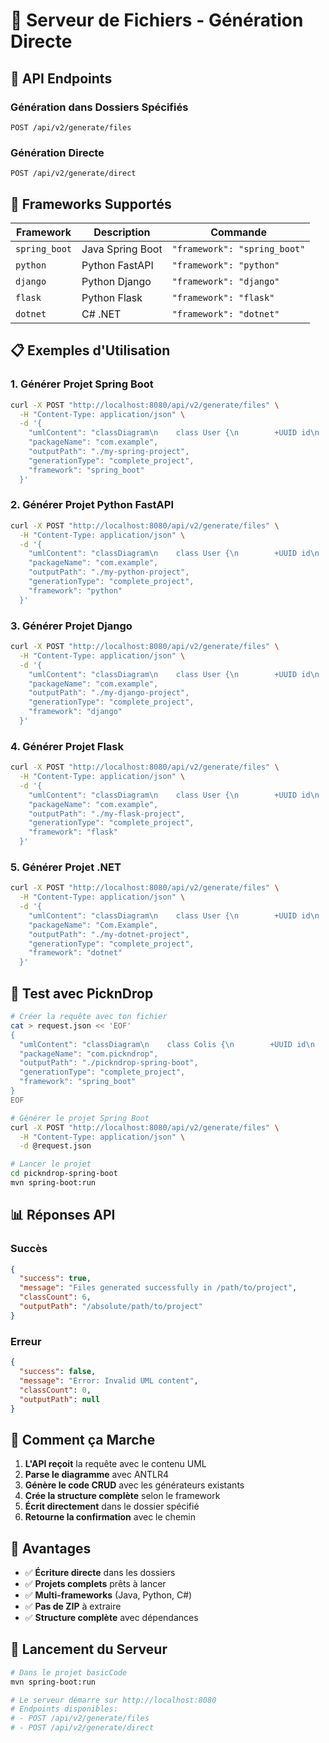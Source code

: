 # 🚀 Serveur de Fichiers - Génération Directe

## 📡 API Endpoints

### **Génération dans Dossiers Spécifiés**
```
POST /api/v2/generate/files
```

### **Génération Directe**
```
POST /api/v2/generate/direct
```

## 🔧 Frameworks Supportés

| Framework | Description | Commande |
|-----------|-------------|----------|
| `spring_boot` | Java Spring Boot | `"framework": "spring_boot"` |
| `python` | Python FastAPI | `"framework": "python"` |
| `django` | Python Django | `"framework": "django"` |
| `flask` | Python Flask | `"framework": "flask"` |
| `dotnet` | C# .NET | `"framework": "dotnet"` |

## 📋 Exemples d'Utilisation

### **1. Générer Projet Spring Boot**
```bash
curl -X POST "http://localhost:8080/api/v2/generate/files" \
  -H "Content-Type: application/json" \
  -d '{
    "umlContent": "classDiagram\n    class User {\n        +UUID id\n        +String username\n    }",
    "packageName": "com.example",
    "outputPath": "./my-spring-project",
    "generationType": "complete_project",
    "framework": "spring_boot"
  }'
```

### **2. Générer Projet Python FastAPI**
```bash
curl -X POST "http://localhost:8080/api/v2/generate/files" \
  -H "Content-Type: application/json" \
  -d '{
    "umlContent": "classDiagram\n    class User {\n        +UUID id\n        +String username\n    }",
    "packageName": "com.example",
    "outputPath": "./my-python-project",
    "generationType": "complete_project",
    "framework": "python"
  }'
```

### **3. Générer Projet Django**
```bash
curl -X POST "http://localhost:8080/api/v2/generate/files" \
  -H "Content-Type: application/json" \
  -d '{
    "umlContent": "classDiagram\n    class User {\n        +UUID id\n        +String username\n    }",
    "packageName": "com.example",
    "outputPath": "./my-django-project",
    "generationType": "complete_project",
    "framework": "django"
  }'
```

### **4. Générer Projet Flask**
```bash
curl -X POST "http://localhost:8080/api/v2/generate/files" \
  -H "Content-Type: application/json" \
  -d '{
    "umlContent": "classDiagram\n    class User {\n        +UUID id\n        +String username\n    }",
    "packageName": "com.example",
    "outputPath": "./my-flask-project",
    "generationType": "complete_project",
    "framework": "flask"
  }'
```

### **5. Générer Projet .NET**
```bash
curl -X POST "http://localhost:8080/api/v2/generate/files" \
  -H "Content-Type: application/json" \
  -d '{
    "umlContent": "classDiagram\n    class User {\n        +UUID id\n        +String username\n    }",
    "packageName": "Com.Example",
    "outputPath": "./my-dotnet-project",
    "generationType": "complete_project",
    "framework": "dotnet"
  }'
```

## 🎯 Test avec PicknDrop

```bash
# Créer la requête avec ton fichier
cat > request.json << 'EOF'
{
  "umlContent": "classDiagram\n    class Colis {\n        +UUID id\n        +String trackingNumber\n        +String status\n        +Float weight\n        +String dimensions\n        +Date createdAt\n        +updateStatus(newStatus, acteur)\n        +calculateFee()\n    }\n    \n    class ColisHistorique {\n        +UUID id\n        +UUID colisId\n        +String ancienStatus\n        +String nouveauStatus\n        +Date dateChangement\n        +UUID acteurId\n        +String commentaire\n    }\n    \n    class Expedition {\n        +UUID id\n        +UUID colisId\n        +UUID prDepartId\n        +UUID prArriveeId\n        +String status\n        +Integer numeroSaut\n        +Date dateDepart\n        +Date dateArrivee\n        +planifierExpedition()\n        +confirmerDepart()\n    }\n    \n    class PointRelais {\n        +UUID id\n        +String name\n        +String address\n        +Float latitude\n        +Float longitude\n        +Integer capacity\n        +Boolean isActive\n        +String contactPhone\n        +calculateDistance(otherPR)\n        +checkCapacity()\n    }\n    \n    class User {\n        +UUID id\n        +String username\n        +String email\n        +String phone\n        +String accountType\n        +Boolean active\n        +Date createdAt\n        +validateCredentials()\n        +updateProfile()\n    }\n    \n    class EventLog {\n        +UUID id\n        +String category\n        +String type\n        +String action\n        +UUID entiteId\n        +String entiteType\n        +UUID acteurId\n        +String acteurType\n        +Date timestamp\n        +String payload\n        +logEvent()\n    }\n    \n    Colis \"1\" --> \"*\" ColisHistorique\n    Colis \"1\" --> \"*\" Expedition\n    Expedition \"*\" --> \"1\" PointRelais : depart\n    Expedition \"*\" --> \"1\" PointRelais : arrivee\n    User \"1\" --> \"*\" Colis : expediteur\n    User \"1\" --> \"*\" Colis : destinataire",
  "packageName": "com.pickndrop",
  "outputPath": "./pickndrop-spring-boot",
  "generationType": "complete_project",
  "framework": "spring_boot"
}
EOF

# Générer le projet Spring Boot
curl -X POST "http://localhost:8080/api/v2/generate/files" \
  -H "Content-Type: application/json" \
  -d @request.json

# Lancer le projet
cd pickndrop-spring-boot
mvn spring-boot:run
```

## 📊 Réponses API

### **Succès**
```json
{
  "success": true,
  "message": "Files generated successfully in /path/to/project",
  "classCount": 6,
  "outputPath": "/absolute/path/to/project"
}
```

### **Erreur**
```json
{
  "success": false,
  "message": "Error: Invalid UML content",
  "classCount": 0,
  "outputPath": null
}
```

## 🚀 Comment ça Marche

1. **L'API reçoit** la requête avec le contenu UML
2. **Parse le diagramme** avec ANTLR4
3. **Génère le code CRUD** avec les générateurs existants
4. **Crée la structure complète** selon le framework
5. **Écrit directement** dans le dossier spécifié
6. **Retourne la confirmation** avec le chemin

## 🎯 Avantages

- ✅ **Écriture directe** dans les dossiers
- ✅ **Projets complets** prêts à lancer
- ✅ **Multi-frameworks** (Java, Python, C#)
- ✅ **Pas de ZIP** à extraire
- ✅ **Structure complète** avec dépendances

## 🔧 Lancement du Serveur

```bash
# Dans le projet basicCode
mvn spring-boot:run

# Le serveur démarre sur http://localhost:8080
# Endpoints disponibles:
# - POST /api/v2/generate/files
# - POST /api/v2/generate/direct
```